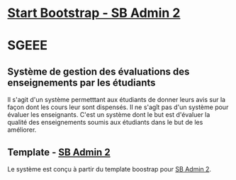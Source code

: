 # [Start Bootstrap - SB Admin 2](https://startbootstrap.com/template-overviews/sb-admin-2/)
# SGEEE 
## Système de gestion des évaluations des enseignements par les étudiants

Il s'agit d'un système permetttant aux étudiants de donner leurs avis sur la façon dont les cours leur sont dispensés. Il ne s'agît pas d'un système pour évaluer les enseignants. C'est un système dont le but est d'évaluer la qualité des enseignements soumis aux étudiants dans le but de les améliorer.

## Template - [SB Admin 2](https://startbootstrap.com/template-overviews/sb-admin-2/)

Le système est conçu à partir du template boostrap pour [SB Admin 2](https://startbootstrap.com/template-overviews/sb-admin-2/).
